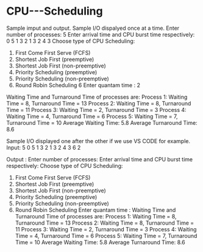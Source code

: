 # CPU---Scheduling
Sample imput and output.
Sample I/O dispalyed once at a time.
Enter number of processes: 5
Enter arrival time and CPU burst time respectively:
0 5
1 3
2 1
3 2
4 3
Choose type of CPU Scheduling:
1. First Come First Serve (FCFS)
2. Shortest Job First (preemptive)
3. Shortest Job First (non-preemptive)
4. Priority Scheduling (preemptive)
5. Priority Scheduling (non-preemptive)
6. Round Robin Scheduling
6
Enter quantam time : 2

Waiting Time and Turnaround Time of processes are: 
Process 1: Waiting Time = 8, Turnaround Time = 13
Process 2: Waiting Time = 8, Turnaround Time = 11
Process 3: Waiting Time = 2, Turnaround Time = 3
Process 4: Waiting Time = 4, Turnaround Time = 6
Process 5: Waiting Time = 7, Turnaround Time = 10
Average Waiting Time: 5.8
Average Turnaround Time: 8.6




Sample I/O displayed one after the other if we use VS CODE for example.
Input: 
5
0 5
1 3
2 1
3 2
4 3
6
2

Output :
Enter number of processes: Enter arrival time and CPU burst time respectively:
Choose type of CPU Scheduling:
1. First Come First Serve (FCFS)
2. Shortest Job First (preemptive)
3. Shortest Job First (non-preemptive)
4. Priority Scheduling (preemptive)
5. Priority Scheduling (non-preemptive)
6. Round Robin Scheduling
Enter quantam time : Waiting Time and Turnaround Time of processes are: 
Process 1: Waiting Time = 8, Turnaround Time = 13
Process 2: Waiting Time = 8, Turnaround Time = 11
Process 3: Waiting Time = 2, Turnaround Time = 3
Process 4: Waiting Time = 4, Turnaround Time = 6
Process 5: Waiting Time = 7, Turnaround Time = 10
Average Waiting Time: 5.8
Average Turnaround Time: 8.6
